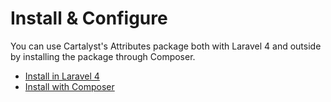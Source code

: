 # Install & Configure

You can use Cartalyst's Attributes package both with Laravel 4 and outside by installing the package through Composer.

- [Install in Laravel 4]({url}/installation/laravel-4)
- [Install with Composer]({url}/installation/composer)

